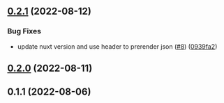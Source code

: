 

## [0.2.1](https://github.com/danielroe/nuxt-full-static/compare/0.2.0...0.2.1) (2022-08-12)


### Bug Fixes

* update nuxt version and use header to prerender json ([#8](https://github.com/danielroe/nuxt-full-static/issues/8)) ([0939fa2](https://github.com/danielroe/nuxt-full-static/commit/0939fa2fc3321796d62b0e0ef5d1644dcc68f344))

## [0.2.0](https://github.com/danielroe/nuxt-full-static/compare/0.1.1...0.2.0) (2022-08-11)

## 0.1.1 (2022-08-06)